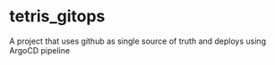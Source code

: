 # tetris_gitops
A project that uses github as single source of truth and deploys using ArgoCD pipeline

